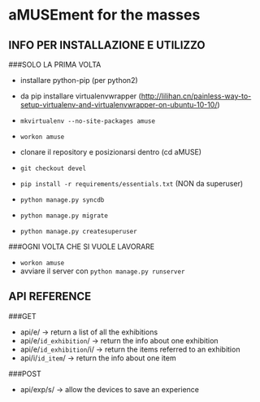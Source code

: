 aMUSEment for the masses
=====
INFO PER INSTALLAZIONE E UTILIZZO
---------------------
###SOLO LA PRIMA VOLTA

*  installare python-pip (per python2)
*  da pip installare virtualenvwrapper (http://lilihan.cn/painless-way-to-setup-virtualenv-and-virtualenvwrapper-on-ubuntu-10-10/)

*  `mkvirtualenv --no-site-packages amuse`
*  `workon amuse`
*   clonare il repository e posizionarsi dentro (cd aMUSE)
*  `git checkout devel`
*  `pip install -r requirements/essentials.txt` (NON da superuser)
*  `python manage.py syncdb`
*  `python manage.py migrate`
*  `python manage.py createsuperuser`

###OGNI VOLTA CHE SI VUOLE LAVORARE

* `workon amuse`
* avviare il server con `python manage.py runserver`


API REFERENCE
---------------------
###GET
* api/e/ -> return a list of all the exhibitions
* api/e/`id_exhibition`/ -> return the info about one exhibition
* api/e/`id_exhibition`/i/ -> return the items referred to an exhibition
* api/i/`id_item`/ -> return the info about one item

###POST
* api/exp/s/ -> allow the devices to save an experience

